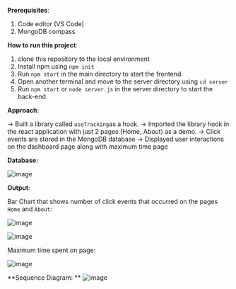 **Prerequisites**:
1. Code editor (VS Code)
2. MongoDB compass

**How to run this project**:
1. clone this repository to the local environment
2. Install npm using ```npm init```
3. Run ```npm start``` in the main directory to start the frontend.
4. Open another terminal and move to the server directory using ```cd server```
5. Run ```npm start``` or ```node server.js``` in the server directory to start the back-end.

**Approach**:

-> Built a library called ```useTracking```as a hook.
-> Imported the library hook in the react application with just 2 pages (Home, About) as a demo.
-> Click events are stored in the MongoDB database
-> Displayed user interactions on the dashboard page along with maximum time page

**Database:**

![image](https://github.com/vaishnavikrottapalli/ramco-assignment-tracking-app/assets/74494413/00f2cd9c-8ef3-44c4-adde-7d5ae48fa04a)


**Output**:

Bar Chart that shows number of click events that occurred on the pages `Home` and `About`:

![image](https://github.com/vaishnavikrottapalli/ramco-assignment-tracking-app/assets/74494413/5e552428-6919-4f8d-ab51-afeb2f342ed2)

![image](https://github.com/vaishnavikrottapalli/ramco-assignment-tracking-app/assets/74494413/4acd85da-ddf0-48f6-ba13-279b358d9a04)


Maximum time spent on page:

![image](https://github.com/vaishnavikrottapalli/ramco-assignment-tracking-app/assets/74494413/f7e57578-b5c7-4892-bf96-b82101343129)


**Sequence Diagram:
**
![image](https://github.com/vaishnavikrottapalli/ramco-assignment-tracking-app/assets/74494413/b90f7103-2f8b-4f48-8f06-1163dc0b9df1)





